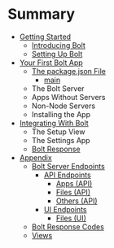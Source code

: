 # Summary

* [Getting Started](README.md)
    * [Introducing Bolt](sub.md)
    * [Setting Up Bolt](setting-up-bolt.md)
* [Your First Bolt App](your-first-bolt-app.md)
    * [The package.json File](packagejson.md)
        * [main](main.md)
    * The Bolt Server
    * Apps Without Servers
    * Non-Node Servers
    * Installing the App
* [Integrating With Bolt](integrating-with-bolt.md)
    * The Setup View
    * The Settings App
    * [Bolt Response](bolt-response.md)
* [Appendix](appendix.md)
    * [Bolt Server Endpoints](bolt-server-endpoints.md)
        * [API Endpoints](api-endpoints.md)
            * [Apps \(API\)](apps-api.md)
            * [Files \(API\)](files-api.md)
            * [Others \(API\)](others-api.md)
        * [UI Endpoints](ui-endpoints.md)
            * [Files \(UI\)](files-ui.md)
    * [Bolt Response Codes](bolt-response-codes.md)
    * [Views](views.md)


